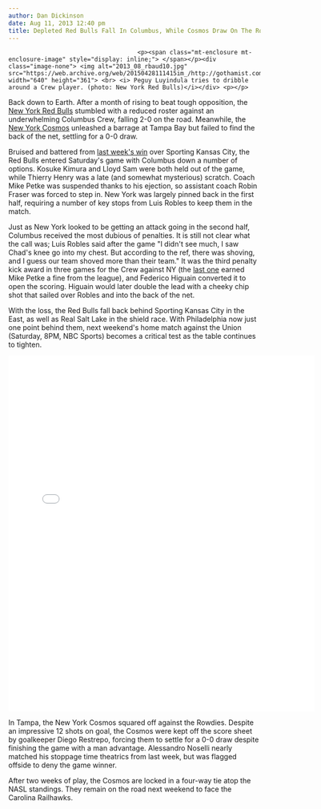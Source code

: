 ```yaml
---
author: Dan Dickinson
date: Aug 11, 2013 12:40 pm
title: Depleted Red Bulls Fall In Columbus, While Cosmos Draw On The Road
---
```


	
										<p><span class="mt-enclosure mt-enclosure-image" style="display: inline;"> </span></p><div class="image-none"> <img alt="2013_08_rbaud10.jpg" src="https://web.archive.org/web/20150428111415im_/http://gothamist.com/attachments/jen/2013_08_rbaud10.jpg" width="640" height="361"> <br> <i> Peguy Luyindula tries to dribble around a Crew player. (photo: New York Red Bulls)</i></div> <p></p>

<p>Back down to Earth. After a month of rising to beat tough opposition, the <a href="https://web.archive.org/web/20150428111415/http://gothamist.com/tags/redbulls">New York Red Bulls</a> stumbled with a reduced roster against an underwhelming Columbus Crew, falling 2-0 on the road.  Meanwhile, the <a href="https://web.archive.org/web/20150428111415/http://gothamist.com/tags/nycosmos">New York Cosmos</a> unleashed a barrage at Tampa Bay but failed to find the back of the net, settling for a 0-0 draw.</p>

<p><script height="349px" width="620px" src="https://web.archive.org/web/20150428111415js_/http://player.ooyala.com/iframe.js#pbid=4bfc225f82bf46c48dfb065eda97f74f&amp;ec=F0cHl0ZDpMeBDt5vMhBwcumUlmKtpcg4"></script></p>

<p>Bruised and battered from <a href="https://web.archive.org/web/20150428111415/http://gothamist.com/2013/08/04/red_bulls_climb_to_top_of_the_east.php">last week&apos;s win</a> over Sporting Kansas City, the Red Bulls entered Saturday&apos;s game with Columbus down a number of options. Kosuke Kimura and Lloyd Sam were both held out of the game, while Thierry Henry was a late (and somewhat mysterious) scratch.  Coach Mike Petke was suspended thanks to his ejection, so assistant coach Robin Fraser was forced to step in. New York was largely pinned back in the first half, requiring a number of key stops from Luis Robles to keep them in the match.</p>

<p>Just as New York looked to be getting an attack going in the second half, Columbus received the most dubious of penalties.  It is still not clear what the call was; Luis Robles said after the game &quot;I didn&apos;t see much, I saw Chad&apos;s knee go into my chest.  But according to the ref, there was shoving, and I guess our team shoved more than their team.&quot;  It was the third penalty kick award in three games for the Crew against NY (the <a href="https://web.archive.org/web/20150428111415/http://gothamist.com/2013/05/27/petke_refs_rbny_2_crew_2.php">last one</a> earned Mike Petke a fine from the league), and Federico Higuain converted it to open the scoring.  Higuain would later double the lead with a cheeky chip shot that sailed over Robles and into the back of the net.</p>

<p>With the loss, the Red Bulls fall back behind Sporting Kansas City in the East, as well as Real Salt Lake in the shield race.  With Philadelphia now just one point behind them, next weekend&apos;s home match against the Union (Saturday, 8PM, NBC Sports) becomes a critical test as the table continues to tighten.</p>

<center><iframe src="//web.archive.org/web/20150428111415if_/http://instagram.com/p/c2flqzmXT1/embed/" width="612" height="710" frameborder="0" scrolling="no" allowtransparency="true"></iframe></center>

<p>In Tampa, the New York Cosmos squared off against the Rowdies.  Despite an impressive 12 shots on goal, the Cosmos were kept off the score sheet by goalkeeper Diego Restrepo, forcing them to settle for a 0-0 draw despite finishing the game with a man advantage. Alessandro Noselli nearly matched his stoppage time theatrics from last week, but was flagged offside to deny the game winner.</p>

<p>After two weeks of play, the Cosmos are locked in a four-way tie atop the NASL standings.  They remain on the road next weekend to face the Carolina Railhawks.</p>					
										
									
				